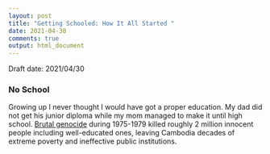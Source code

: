```yaml
---
layout: post
title: "Getting Schooled: How It All Started "
date: 2021-04-30
comments: true
output: html_document
---
```


Draft date: 2021/04/30

### No School

Growing up I never thought I would have got a proper education. My dad did not get his junior diploma while my mom managed to make it until high school. [Brutal genocide](https://en.wikipedia.org/wiki/Cambodian_genocide) during 1975-1979 killed roughly 2 million innocent people including well-educated ones, leaving Cambodia decades of extreme poverty and ineffective public institutions. 



